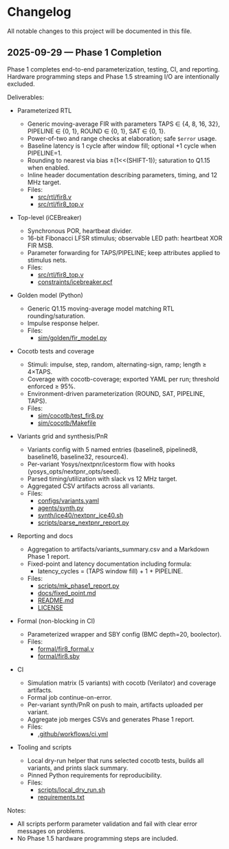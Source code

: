 # Changelog

All notable changes to this project will be documented in this file.

## 2025-09-29 — Phase 1 Completion

Phase 1 completes end-to-end parameterization, testing, CI, and reporting. Hardware programming steps and Phase 1.5 streaming I/O are intentionally excluded.

Deliverables:

- Parameterized RTL
  - Generic moving-average FIR with parameters TAPS ∈ {4, 8, 16, 32}, PIPELINE ∈ {0, 1}, ROUND ∈ {0, 1}, SAT ∈ {0, 1}.
  - Power-of-two and range checks at elaboration; safe `$error` usage.
  - Baseline latency is 1 cycle after window fill; optional +1 cycle when PIPELINE=1.
  - Rounding to nearest via bias ±(1<<(SHIFT-1)); saturation to Q1.15 when enabled.
  - Inline header documentation describing parameters, timing, and 12 MHz target.
  - Files:
    - [src/rtl/fir8.v](src/rtl/fir8.v)
    - [src/rtl/fir8_top.v](src/rtl/fir8_top.v)

- Top-level (iCEBreaker)
  - Synchronous POR, heartbeat divider.
  - 16-bit Fibonacci LFSR stimulus; observable LED path: heartbeat XOR FIR MSB.
  - Parameter forwarding for TAPS/PIPELINE; keep attributes applied to stimulus nets.
  - Files:
    - [src/rtl/fir8_top.v](src/rtl/fir8_top.v)
    - [constraints/icebreaker.pcf](constraints/icebreaker.pcf)

- Golden model (Python)
  - Generic Q1.15 moving-average model matching RTL rounding/saturation.
  - Impulse response helper.
  - Files:
    - [sim/golden/fir_model.py](sim/golden/fir_model.py)

- Cocotb tests and coverage
  - Stimuli: impulse, step, random, alternating-sign, ramp; length ≥ 4×TAPS.
  - Coverage with cocotb-coverage; exported YAML per run; threshold enforced ≥ 95%.
  - Environment-driven parameterization (ROUND, SAT, PIPELINE, TAPS).
  - Files:
    - [sim/cocotb/test_fir8.py](sim/cocotb/test_fir8.py)
    - [sim/cocotb/Makefile](sim/cocotb/Makefile)

- Variants grid and synthesis/PnR
  - Variants config with 5 named entries (baseline8, pipelined8, baseline16, baseline32, resource4).
  - Per-variant Yosys/nextpnr/icestorm flow with hooks (yosys_opts/nextpnr_opts/seed).
  - Parsed timing/utilization with slack vs 12 MHz target.
  - Aggregated CSV artifacts across all variants.
  - Files:
    - [configs/variants.yaml](configs/variants.yaml)
    - [agents/synth.py](agents/synth.py)
    - [synth/ice40/nextpnr_ice40.sh](synth/ice40/nextpnr_ice40.sh)
    - [scripts/parse_nextpnr_report.py](scripts/parse_nextpnr_report.py)

- Reporting and docs
  - Aggregation to artifacts/variants_summary.csv and a Markdown Phase 1 report.
  - Fixed-point and latency documentation including formula:
    - latency_cycles = (TAPS window fill) + 1 + PIPELINE.
  - Files:
    - [scripts/mk_phase1_report.py](scripts/mk_phase1_report.py)
    - [docs/fixed_point.md](docs/fixed_point.md)
    - [README.md](README.md)
    - [LICENSE](LICENSE)

- Formal (non-blocking in CI)
  - Parameterized wrapper and SBY config (BMC depth=20, boolector).
  - Files:
    - [formal/fir8_formal.v](formal/fir8_formal.v)
    - [formal/fir8.sby](formal/fir8.sby)

- CI
  - Simulation matrix (5 variants) with cocotb (Verilator) and coverage artifacts.
  - Formal job continue-on-error.
  - Per-variant synth/PnR on push to main, artifacts uploaded per variant.
  - Aggregate job merges CSVs and generates Phase 1 report.
  - Files:
    - [.github/workflows/ci.yml](.github/workflows/ci.yml)

- Tooling and scripts
  - Local dry-run helper that runs selected cocotb tests, builds all variants, and prints slack summary.
  - Pinned Python requirements for reproducibility.
  - Files:
    - [scripts/local_dry_run.sh](scripts/local_dry_run.sh)
    - [requirements.txt](requirements.txt)

Notes:
- All scripts perform parameter validation and fail with clear error messages on problems.
- No Phase 1.5 hardware programming steps are included.